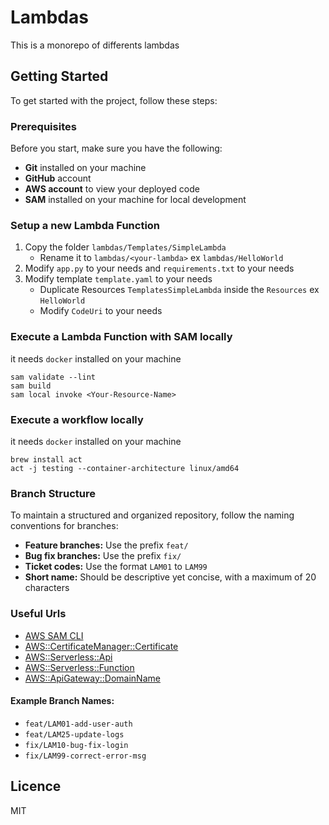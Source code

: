 # Lambdas
This is a monorepo of differents lambdas


## Getting Started
To get started with the project, follow these steps:

### Prerequisites
Before you start, make sure you have the following:
- **Git** installed on your machine
- **GitHub** account
- **AWS account** to view your deployed code
- **SAM** installed on your machine for local development

### Setup a new Lambda Function
1. Copy the folder `lambdas/Templates/SimpleLambda`
    - Rename it to `lambdas/<your-lambda>` ex `lambdas/HelloWorld`
2. Modify `app.py` to your needs and `requirements.txt` to your needs
3. Modify template `template.yaml` to your needs
    - Duplicate Resources `TemplatesSimpleLambda` inside the `Resources` ex `HelloWorld`
    - Modify `CodeUri` to your needs

### Execute a Lambda Function with SAM locally
it needs `docker` installed on your machine
```
sam validate --lint
sam build
sam local invoke <Your-Resource-Name>
```

### Execute a workflow locally
it needs `docker` installed on your machine
```
brew install act
act -j testing --container-architecture linux/amd64
```

### Branch Structure
To maintain a structured and organized repository, follow the naming conventions for branches:

- **Feature branches:** Use the prefix `feat/`
- **Bug fix branches:** Use the prefix `fix/`
- **Ticket codes:** Use the format `LAM01` to `LAM99`
- **Short name:** Should be descriptive yet concise, with a maximum of 20 characters

### Useful Urls
- [AWS SAM CLI](https://docs.aws.amazon.com/serverless-application-model/latest/developerguide/serverless-sam-cli.html)
- [AWS::CertificateManager::Certificate](https://docs.aws.amazon.com/AWSCloudFormation/latest/UserGuide/aws-resource-certificatemanager-certificate.html)
- [AWS::Serverless::Api](https://docs.aws.amazon.com/AWSCloudFormation/latest/UserGuide/aws-resource-serverless-api.html)
- [AWS::Serverless::Function](https://docs.aws.amazon.com/AWSCloudFormation/latest/UserGuide/aws-resource-serverless-function.html)
- [AWS::ApiGateway::DomainName](https://docs.aws.amazon.com/AWSCloudFormation/latest/UserGuide/aws-resource-apigateway-domainname.html)

#### Example Branch Names:
- `feat/LAM01-add-user-auth`
- `feat/LAM25-update-logs`
- `fix/LAM10-bug-fix-login`
- `fix/LAM99-correct-error-msg`

## Licence
MIT
